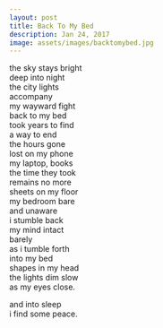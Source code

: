 ```yaml
---
layout: post
title: Back To My Bed
description: Jan 24, 2017
image: assets/images/backtomybed.jpg
---
```


the sky stays bright   
deep into night   
the city lights   
accompany   
my wayward fight   
back to my bed   
took years to find   
a way to end   
the hours gone   
lost on my phone   
my laptop, books   
the time they took   
remains no more   
sheets on my floor   
my bedroom bare   
and unaware   
i stumble back   
my mind intact   
barely   
as i tumble forth   
into my bed   
shapes in my head   
the lights dim slow   
as my eyes close.   

and into sleep   
i find some peace.   